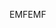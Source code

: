 <span data-ttu-id="6b3b8-101">EMF</span><span class="sxs-lookup"><span data-stu-id="6b3b8-101">EMF</span></span>